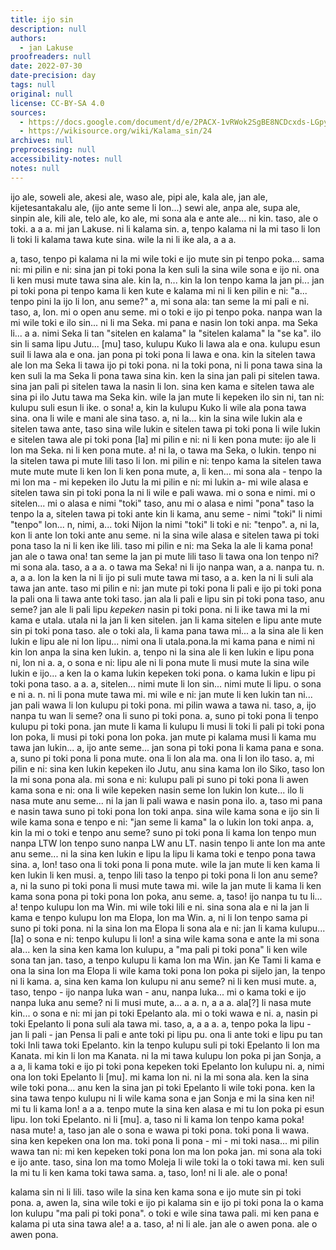 ```yaml
---
title: ijo sin
description: null
authors:
  - jan Lakuse
proofreaders: null
date: 2022-07-30
date-precision: day
tags: null
original: null
license: CC-BY-SA 4.0
sources:
  - https://docs.google.com/document/d/e/2PACX-1vRWok2SgBE8NCDcxds-LGpycTJYitKAxJgUiFP3Bow0yAKCHPopBCuBxNzVDK19Jh01zq_0dv4YXc7d/pub
  - https://wikisource.org/wiki/Kalama_sin/24
archives: null
preprocessing: null
accessibility-notes: null
notes: null
---
```


ijo ale, soweli ale, akesi ale, waso ale, pipi ale, kala ale, jan ale, kijetesantakalu ale, (ijo ante seme li lon...) sewi ale, anpa ale, supa ale, sinpin ale, kili ale, telo ale, ko ale, mi sona ala e ante ale... ni kin. taso, ale o toki. a a a. mi jan Lakuse. ni li kalama sin. a, tenpo kalama ni la mi taso li lon li toki li kalama tawa kute sina. wile la ni li ike ala, a a a.

a, taso, tenpo pi kalama ni la mi wile toki e ijo mute sin pi tenpo poka... sama ni: mi pilin e ni: sina jan pi toki pona la ken suli la sina wile sona e ijo ni. ona li ken musi mute tawa sina ale. kin la, n... kin la lon tenpo kama la jan pi... jan pi toki pona pi tenpo kama li ken kute e kalama mi ni li ken pilin e ni: "a... tenpo pini la ijo li lon, anu seme?" a, mi sona ala: tan seme la mi pali e ni. taso, a, lon. mi o open anu seme. mi o toki e ijo pi tenpo poka. nanpa wan la mi wile toki e ilo sin... ni li ma Seka. mi pana e nasin lon toki anpa. ma Seka li... a a. nimi Seka li tan "sitelen en kalama" la "sitelen kalama" la "se ka". ilo sin li sama lipu Jutu... [mu] taso, kulupu Kuko li lawa ala e ona. kulupu esun suil li lawa ala e ona. jan pona pi toki pona li lawa e ona. kin la sitelen tawa ale lon ma Seka li tawa ijo pi toki pona. ni la toki pona, ni li pona tawa sina la ken suli la ma Seka li pona tawa sina kin. ken la sina jan pali pi sitelen tawa. sina jan pali pi sitelen tawa la nasin li lon. sina ken kama e sitelen tawa ale sina pi ilo Jutu tawa ma Seka kin. wile la jan mute li kepeken ilo sin ni, tan ni: kulupu suli esun li ike. o sona! a, kin la kulupu Kuko li wile ala pona tawa sina. ona li wile e mani ale sina taso. a, ni la... kin la sina wile lukin ala e sitelen tawa ante, taso sina wile lukin e sitelen tawa pi toki pona li wile lukin e sitelen tawa ale pi toki pona [la] mi pilin e ni: ni li ken pona mute: ijo ale li lon ma Seka. ni li ken pona mute. a! ni la, o tawa ma Seka, o lukin. tenpo ni la sitelen tawa pi mute lili taso li lon. mi pilin e ni: tenpo kama la sitelen tawa mute mute mute li ken lon li ken pona mute, a, li ken... mi sona ala - tenpo la mi lon ma - mi kepeken ilo Jutu la mi pilin e ni: mi lukin a- mi wile alasa e sitelen tawa sin pi toki pona la ni li wile e pali wawa. mi o sona e nimi. mi o sitelen... mi o alasa e nimi "toki" taso, anu mi o alasa e nimi "pona" taso la tenpo la a, sitelen tawa pi toki ante kin li kama, anu seme - nimi "toki" li nimi "tenpo" lon... n, nimi, a... toki Nijon la nimi "toki" li toki e ni: "tenpo". a, ni la, kon li ante lon toki ante anu seme. ni la sina wile alasa e sitelen tawa pi toki pona taso la ni li ken ike lili. taso mi pilin e ni: ma Seka la ale li kama pona! jan ale o tawa ona! tan seme la jan pi mute lili taso li tawa ona lon tenpo ni? mi sona ala. taso, a a a. o tawa ma Seka! ni li ijo nanpa wan, a a. nanpa tu. n. a, a a. lon la ken la ni li ijo pi suli mute tawa mi taso, a a. ken la ni li suli ala tawa jan ante. taso mi pilin e ni: jan mute pi toki pona li pali e ijo pi toki pona la pali ona li tawa ante toki taso. jan ala li pali e lipu sin pi toki pona taso, anu seme? jan ale li pali lipu *kepeken* nasin pi toki pona. ni li ike tawa mi la mi kama e utala. utala ni la jan li ken sitelen. jan li kama sitelen e lipu ante mute sin pi toki pona taso. ale o toki ala, li kama pana tawa mi... a la sina ale li ken lukin e lipu ale ni lon lipu... nimi ona li utala.pona.la mi kama pana e nimi ni kin lon anpa la sina ken lukin. a, tenpo ni la sina ale li ken lukin e lipu pona ni, lon ni a. a, o sona e ni: lipu ale ni li pona mute li musi mute la sina wile lukin e ijo... a ken la o kama lukin kepeken toki pona. o kama lukin e lipu pi toki pona taso. a a. a, sitelen... nimi mute li lon sin... nimi mute li lipu. o sona e ni a. n. ni li pona mute tawa mi. mi wile e ni: jan mute li ken lukin tan ni... jan pali wawa li lon kulupu pi toki pona. mi pilin wawa a tawa ni. taso, a, ijo nanpa tu wan li seme? ona li suno pi toki pona. a, suno pi toki pona li tenpo kulupu pi toki pona. jan mute li kama li kulupu li musi li toki li pali pi toki pona lon poka, li musi pi toki pona lon poka. jan mute pi kalama musi li kama mu tawa jan lukin... a, ijo ante seme... jan sona pi toki pona li kama pana e sona. a, suno pi toki pona li pona mute. ona li lon ala ma. ona li lon ilo taso. a, mi pilin e ni: sina ken lukin kepeken ilo Jutu, anu sina kama lon ilo Siko, taso lon la mi sona pona ala. mi sona e ni: kulupu pali pi suno pi toki pona li awen kama sona e ni: ona li wile kepeken nasin seme lon lukin lon kute... ilo li nasa mute anu seme... ni la jan li pali wawa e nasin pona ilo. a, taso mi pana e nasin tawa suno pi toki pona lon toki anpa. sina wile kama sona e ijo sin li wile kama sona e tenpo e ni: "jan seme li kama" la o lukin lon toki anpa. a, kin la mi o toki e tenpo anu seme? suno pi toki pona li kama lon tenpo mun nanpa LTW lon tenpo suno nanpa LW anu LT. nasin tenpo li ante lon ma ante anu seme... ni la sina ken lukin e lipu la lipu li kama toki e tenpo pona tawa sina. a, lon! taso ona li toki pona li pona mute. wile la jan mute li ken kama li ken lukin li ken musi. a, tenpo lili taso la tenpo pi toki pona li lon anu seme? a, ni la suno pi toki pona li musi mute tawa mi. wile la jan mute li kama li ken kama sona pona pi toki pona lon poka, anu seme. a, taso! ijo nanpa tu tu li... a! tenpo kulupu lon ma Win. mi wile toki lili e ni. sina sona ala e ni la jan li kama e tenpo kulupu lon ma Elopa, lon ma Win. a, ni li lon tenpo sama pi suno pi toki pona. ni la sina lon ma Elopa li sona ala e ni: jan li kama kulupu... [la] o sona e ni: tenpo kulupu li lon! a sina wile kama sona e ante la mi sona ala... ken la sina ken kama lon kulupu, a "ma pali pi toki pona" li ken wile sona tan jan. taso, a tenpo kulupu li kama lon ma Win. jan Ke Tami li kama e ona la sina lon ma Elopa li wile kama toki pona lon poka pi sijelo jan, la tenpo ni li kama. a, sina ken kama lon kulupu ni anu seme? ni li ken musi mute. a, taso, tenpo - ijo nanpa luka wan - anu, nanpa luka... mi o kama toki e ijo nanpa luka anu seme? ni li musi mute, a... a a. n, a a a. ala[?] li nasa mute kin... o sona e ni: mi jan pi toki Epelanto ala. mi o toki wawa e ni. a, nasin pi toki Epelanto li pona suli ala tawa mi. taso, a, a a a. a, tenpo poka la lipu - jan li pali - jan Pensa li pali e ante toki pi lipu pu. ona li ante toki e lipu pu tan toki Inli tawa toki Epelanto. kin la tenpo kulupu suli pi toki Epelanto li lon ma Kanata. mi kin li lon ma Kanata. ni la mi tawa kulupu lon poka pi jan Sonja, a a a, li kama toki e ijo pi toki pona kepeken toki Epelanto lon kulupu ni. a, nimi ona lon toki Epelanto li [mu]. mi kama lon ni. ni la mi sona ala. ken la sina wile toki pona... anu ken la sina jan pi toki Epelanto li wile toki pona. ken la sina tawa tenpo kulupu ni li wile kama sona e jan Sonja e mi la sina ken ni! mi tu li kama lon! a a a. tenpo mute la sina ken alasa e mi tu lon poka pi esun lipu. lon toki Epelanto. ni li [mu]. a, taso ni li kama lon tenpo kama poka! nasa mute! a, taso jan ale o sona e wawa pi toki pona. toki pona li wawa. sina ken kepeken ona lon ma. toki pona li pona - mi - mi toki nasa... mi pilin wawa tan ni: mi ken kepeken toki pona lon ma lon poka jan. mi sona ala toki e ijo ante. taso, sina lon ma tomo Moleja li wile toki la o toki tawa mi. ken suli la mi tu li ken kama toki tawa sama. a, taso, lon! ni li ale. ale o pona!

kalama sin ni li lili. taso wile la sina ken kama sona e ijo mute sin pi toki pona. a, awen la, sina wile toki e ijo pi kalama sin e ijo pi toki pona la o kama lon kulupu "ma pali pi toki pona". o toki e wile sina tawa pali. mi ken pana e kalama pi uta sina tawa ale! a a. taso, a! ni li ale. jan ale o awen pona. ale o awen pona.